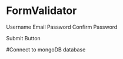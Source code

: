 # FormValidator

Username 
Email
Password
Confirm Password

Submit Button

#Connect to mongoDB database
